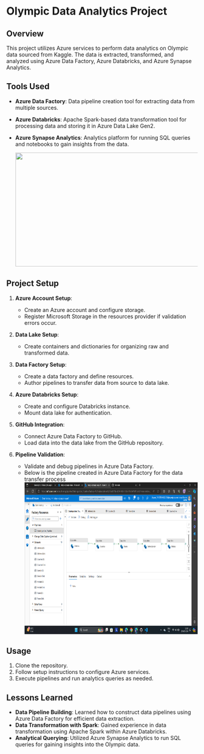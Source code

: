 # Olympic Data Analytics Project

## Overview

This project utilizes Azure services to perform data analytics on Olympic data sourced from Kaggle. The data is extracted, transformed, and analyzed using Azure Data Factory, Azure Databricks, and Azure Synapse Analytics.

## Tools Used

- **Azure Data Factory**: Data pipeline creation tool for extracting data from multiple sources.
- **Azure Databricks**: Apache Spark-based data transformation tool for processing data and storing it in Azure Data Lake Gen2.
- **Azure Synapse Analytics**: Analytics platform for running SQL queries and notebooks to gain insights from the data.

  <img src="architechture.jpg" width="700" height="300">

## Project Setup

1. **Azure Account Setup**:
    - Create an Azure account and configure storage.
    - Register Microsoft Storage in the resources provider if validation errors occur.

2. **Data Lake Setup**:
    - Create containers and dictionaries for organizing raw and transformed data.

3. **Data Factory Setup**:
    - Create a data factory and define resources.
    - Author pipelines to transfer data from source to data lake.

4. **Azure Databricks Setup**:
    - Create and configure Databricks instance.
    - Mount data lake for authentication.

5. **GitHub Integration**:
    - Connect Azure Data Factory to GitHub.
    - Load data into the data lake from the GitHub repository.

6. **Pipeline Validation**:
    - Validate and debug pipelines in Azure Data Factory.
    - Below is the pipeline created in Azure Data Factory for the data transfer process
      <img src="ADF Pipeline.png" width="800" height="400">
 

## Usage

1. Clone the repository.
2. Follow setup instructions to configure Azure services.
3. Execute pipelines and run analytics queries as needed.

## Lessons Learned

- **Data Pipeline Building**: Learned how to construct data pipelines using Azure Data Factory for efficient data extraction.
- **Data Transformation with Spark**: Gained experience in data transformation using Apache Spark within Azure Databricks.
- **Analytical Querying**: Utilized Azure Synapse Analytics to run SQL queries for gaining insights into the Olympic data.
